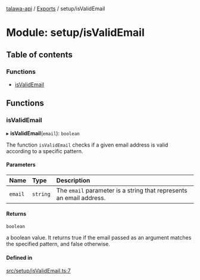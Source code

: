 [talawa-api](../README.md) / [Exports](../modules.md) / setup/isValidEmail

# Module: setup/isValidEmail

## Table of contents

### Functions

- [isValidEmail](setup_isValidEmail.md#isvalidemail)

## Functions

### isValidEmail

▸ **isValidEmail**(`email`): `boolean`

The function `isValidEmail` checks if a given email address is valid according to a specific pattern.

#### Parameters

| Name | Type | Description |
| :------ | :------ | :------ |
| `email` | `string` | The `email` parameter is a string that represents an email address. |

#### Returns

`boolean`

a boolean value. It returns true if the email passed as an argument matches the specified
pattern, and false otherwise.

#### Defined in

[src/setup/isValidEmail.ts:7](https://github.com/PalisadoesFoundation/talawa-api/blob/9fa6a1c/src/setup/isValidEmail.ts#L7)
